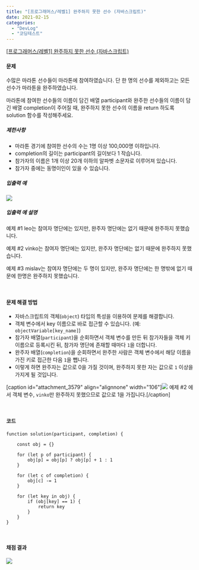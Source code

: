 ```yaml
---
title: "[프로그래머스/레벨1] 완주하지 못한 선수 (자바스크립트)"
date: 2021-02-15
categories: 
  - "DevLog"
  - "코딩테스트"
---
```


[\[프로그래머스/레벨1\] 완주하지 못한 선수 (자바스크립트)](https://programmers.co.kr/learn/courses/30/lessons/42576)

#### **문제**

수많은 마라톤 선수들이 마라톤에 참여하였습니다. 단 한 명의 선수를 제외하고는 모든 선수가 마라톤을 완주하였습니다.

마라톤에 참여한 선수들의 이름이 담긴 배열 participant와 완주한 선수들의 이름이 담긴 배열 completion이 주어질 때, 완주하지 못한 선수의 이름을 return 하도록 solution 함수를 작성해주세요.

##### **제한사항**

- 마라톤 경기에 참여한 선수의 수는 1명 이상 100,000명 이하입니다.
- completion의 길이는 participant의 길이보다 1 작습니다.
- 참가자의 이름은 1개 이상 20개 이하의 알파벳 소문자로 이루어져 있습니다.
- 참가자 중에는 동명이인이 있을 수 있습니다.

##### **입출력 예**

![](./assets/img/wp-content/uploads/2021/02/스크린샷-2021-02-16-오후-3.39.28.png)

##### **입출력 예 설명**

예제 #1 leo는 참여자 명단에는 있지만, 완주자 명단에는 없기 때문에 완주하지 못했습니다.

예제 #2 vinko는 참여자 명단에는 있지만, 완주자 명단에는 없기 때문에 완주하지 못했습니다.

예제 #3 mislav는 참여자 명단에는 두 명이 있지만, 완주자 명단에는 한 명밖에 없기 때문에 한명은 완주하지 못했습니다.

 

#### **문제 해결 방법**

- 자바스크립트의 객체(`object`) 타입의 특성을 이용하여 문제를 해결합니다.
- 객체 변수에서 key 이름으로 바로 접근할 수 있습니다. (예: `objectVariable[key_name]`)
- 참가자 배열(`participant`)을 순회하면서 객체 변수를 만든 뒤 참가자들을 객체 키 이름으로 등록시킨 뒤, 참가자 명단에 존재할 때마다 `1`을 더합니다.
- 완주자 배열(`completion`)을 순회하면서 완주한 사람은 객체 변수에서 해당 이름을 가진 키로 접근한 다음 `1`을 뺍니다.
- 이렇게 하면 완주자는 값으로 0을 가질 것이며, 완주하지 못한 자는 값으로 `1` 이상을 가지게 될 것입니다.

\[caption id="attachment\_3579" align="alignnone" width="106"\]![](./assets/img/wp-content/uploads/2021/02/스크린샷-2021-02-15-오후-9.12.16.png) 예제 #2 에서 객체 변수, `vinko`만 완주하지 못했으므로 값으로 1을 가집니다.\[/caption\]

 

#### **코드**

```
function solution(participant, completion) {
    
    const obj = {}
    
    for (let p of participant) {
        obj[p] = obj[p] ? obj[p] + 1 : 1
    }

    for (let c of completion) {
        obj[c] -= 1
    }

    for (let key in obj) {
        if (obj[key] == 1) {
            return key
        }
    }
}
```

 

#### **채점 결과**

![](./assets/img/wp-content/uploads/2021/02/-2021-02-15-오후-9.14.58-e1613391321920.png)
